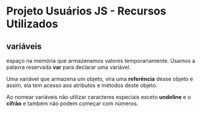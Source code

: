 # Projeto Usuários JS - Recursos Utilizados

## variáveis
espaço na memória que armazenamos valores temporariamente. Usamos a palavra reservada **var** para declarar uma variável.

Uma variável que armazena um objeto, vira uma **referência** desse objeto e assim, ela tem acesso aos atributos e métodos deste objeto.

Ao nomear variáveis não utilizar caracteres especiais exceto **undeline** e o **cifrão** e também não podem começar com números.